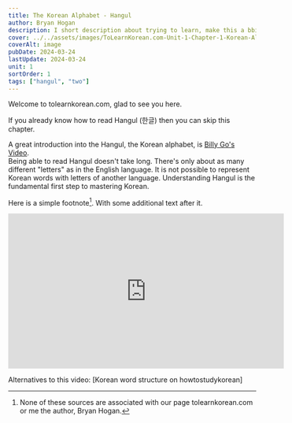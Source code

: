 ```yaml
---
title: The Korean Alphabet - Hangul
author: Bryan Hogan
description: I short description about trying to learn, make this a bbit longer
cover: ../../assets/images/ToLearnKorean.com-Unit-1-Chapter-1-Korean-Alphabet-Cover.png
coverAlt: image
pubDate: 2024-03-24
lastUpdate: 2024-03-24
unit: 1
sortOrder: 1
tags: ["hangul", "two"]
---
```


Welcome to tolearnkorean.com, glad to see you here.

If you already know how to read Hangul (한글) then you can skip this chapter.

A great introduction into the Hangul, the Korean alphabet, is [Billy Go's Video](#).  
Being able to read Hangul doesn't take long. There's only about as many different "letters" as in the English language. It is not possible to represent Korean words with letters of another language. Understanding Hangul is the fundamental first step to mastering Korean.

Here is a simple footnote[^1]. With some additional text after it.

<iframe width="560" height="315" src="https://www.youtube-nocookie.com/embed/s5aobqyEaMQ?si=v2z84oFmXKmteCgr" title="YouTube video player" frameborder="0" allow="accelerometer; clipboard-write; encrypted-media; gyroscope; picture-in-picture;" referrerpolicy="no-referrer" allowfullscreen sandbox></iframe>

Alternatives to this video: [Korean word structure on howtostudykorean]


[^1]: None of these sources are associated with our page tolearnkorean.com or me the author, Bryan Hogan.

